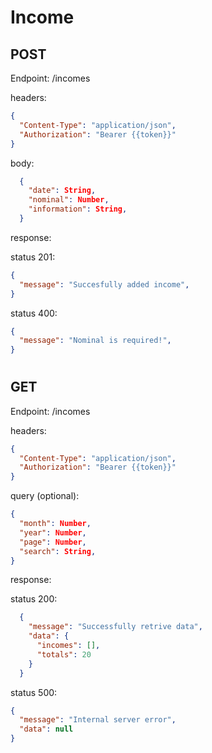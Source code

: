 # Income

## POST
Endpoint: /incomes

headers:
```json
{
  "Content-Type": "application/json",
  "Authorization": "Bearer {{token}}"
}
```

body:
```json
  {
    "date": String,
    "nominal": Number,
    "information": String,
  }
```

response:

status 201:
```json
{
  "message": "Succesfully added income",
}
```

status 400:
```json
{
  "message": "Nominal is required!",
}
```
#
## GET
Endpoint: /incomes

headers:
```json
{
  "Content-Type": "application/json",
  "Authorization": "Bearer {{token}}"
}
```

query (optional):

```json
{
  "month": Number,
  "year": Number,
  "page": Number,
  "search": String,
}
```

response:

status 200:
```json
  {
    "message": "Successfully retrive data",
    "data": {
      "incomes": [],
      "totals": 20
    }
  }
```

status 500:
```json
{
  "message": "Internal server error",
  "data": null
}
```




